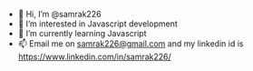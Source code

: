 - 👋 Hi, I’m @samrak226
- 👀 I’m interested in Javascript development
- 🌱 I’m currently learning Javascript
- 📫 Email me on samrak226@gmail.com and my linkedin id is https://www.linkedin.com/in/samrak226/

<!---
samrak226/samrak226 is a ✨ special ✨ repository because its `README.md` (this file) appears on your GitHub profile.
You can click the Preview link to take a look at your changes.
--->
